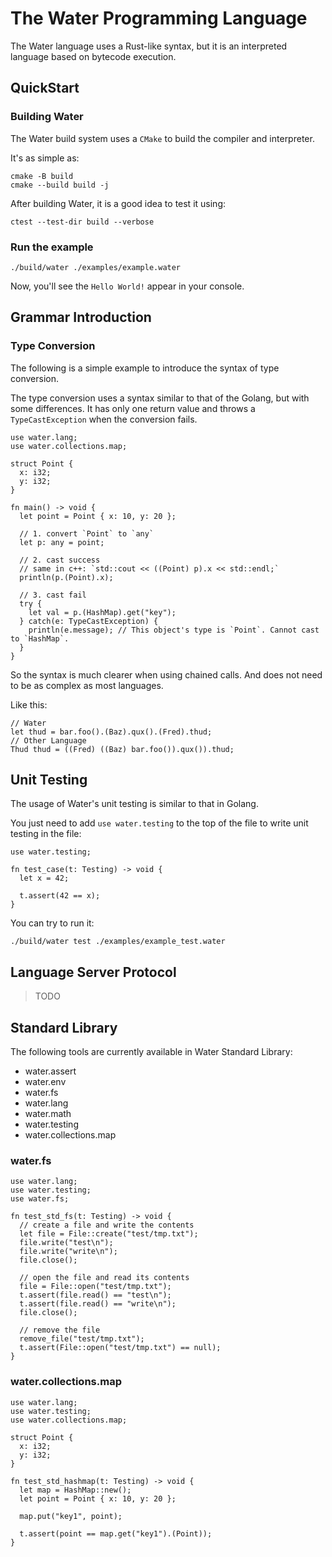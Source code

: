# The Water Programming Language

The Water language uses a Rust-like syntax, but it is an interpreted language based on bytecode execution.

## QuickStart

### Building Water

The Water build system uses a `CMake` to build the compiler and interpreter.

It's as simple as:

```shell
cmake -B build
cmake --build build -j
```

After building Water, it is a good idea to test it using:

```shell
ctest --test-dir build --verbose
```

### Run the example

```shell
./build/water ./examples/example.water
```

Now, you'll see the `Hello World!` appear in your console.

## Grammar Introduction

### Type Conversion

The following is a simple example to introduce the syntax of type conversion.

The type conversion uses a syntax similar to that of the Golang, but with some differences.
It has only one return value and throws a `TypeCastException` when the conversion fails.

```zig
use water.lang;
use water.collections.map;

struct Point {
  x: i32;
  y: i32;
}

fn main() -> void {
  let point = Point { x: 10, y: 20 };

  // 1. convert `Point` to `any`
  let p: any = point;

  // 2. cast success
  // same in c++: `std::cout << ((Point) p).x << std::endl;`
  println(p.(Point).x);

  // 3. cast fail
  try {
    let val = p.(HashMap).get("key");
  } catch(e: TypeCastException) {
    println(e.message); // This object's type is `Point`. Cannot cast to `HashMap`.
  }
}
```

So the syntax is much clearer when using chained calls. And does not need to be as complex as most languages.

Like this:

```zig
// Water
let thud = bar.foo().(Baz).qux().(Fred).thud;
// Other Language
Thud thud = ((Fred) ((Baz) bar.foo()).qux()).thud;
```

## Unit Testing

The usage of Water's unit testing is similar to that in Golang.

You just need to add `use water.testing` to the top of the file to write unit testing in the file:

```shell
use water.testing;

fn test_case(t: Testing) -> void {
  let x = 42;

  t.assert(42 == x);
}
```

You can try to run it:

```shell
./build/water test ./examples/example_test.water
```

## Language Server Protocol

> TODO

## Standard Library

The following tools are currently available in Water Standard Library:

- water.assert
- water.env
- water.fs
- water.lang
- water.math
- water.testing
- water.collections.map

### water.fs

```zig
use water.lang;
use water.testing;
use water.fs;

fn test_std_fs(t: Testing) -> void {
  // create a file and write the contents
  let file = File::create("test/tmp.txt");
  file.write("test\n");
  file.write("write\n");
  file.close();

  // open the file and read its contents
  file = File::open("test/tmp.txt");
  t.assert(file.read() == "test\n");
  t.assert(file.read() == "write\n");
  file.close();

  // remove the file
  remove_file("test/tmp.txt");
  t.assert(File::open("test/tmp.txt") == null);
}
```

### water.collections.map

```zig
use water.lang;
use water.testing;
use water.collections.map;

struct Point {
  x: i32;
  y: i32;
}

fn test_std_hashmap(t: Testing) -> void {
  let map = HashMap::new();
  let point = Point { x: 10, y: 20 };

  map.put("key1", point);

  t.assert(point == map.get("key1").(Point));
}
```
